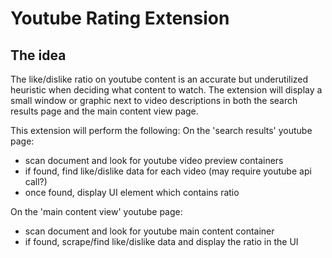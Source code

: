 # Youtube Rating Extension

## The idea
The like/dislike ratio on youtube content is an accurate but underutilized heuristic when deciding what content to watch.
The extension will display a small window or graphic next to video descriptions in both the search results page and the main content view page.

This extension will perform the following:
On the 'search results' youtube page:
- scan document and look for youtube video preview containers
- if found, find like/dislike data for each video (may require youtube api call?)
- once found, display UI element which contains ratio

On the 'main content view' youtube page:
- scan document and look for youtube main content container
- if found, scrape/find like/dislike data and display the ratio in the UI